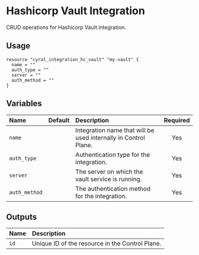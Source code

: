# Hashicorp Vault Integration

CRUD operations for Hashicorp Vault integration.

## Usage

```hcl
resource "cyral_integration_hc_vault" "my-vault" {
  name = ""
  auth_type = ""
  server = ""
  auth_method = ""
}
```

## Variables

| Name          | Default | Description                                                     | Required |
|:--------------|:-------:|:----------------------------------------------------------------|:--------:|
| `name`        |         | Integration name that will be used internally in Control Plane. | Yes      |
| `auth_type`   |         | Authentication type for the integration.                        | Yes      |
| `server`      |         | The server on which the vault service is running.               | Yes      |
| `auth_method` |         | The authentication method for the integration.                  | Yes      |

## Outputs

|  Name        |  Description                                                        |
|:-------------|:--------------------------------------------------------------------|
| `id`         | Unique ID of the resource in the Control Plane.                     |
